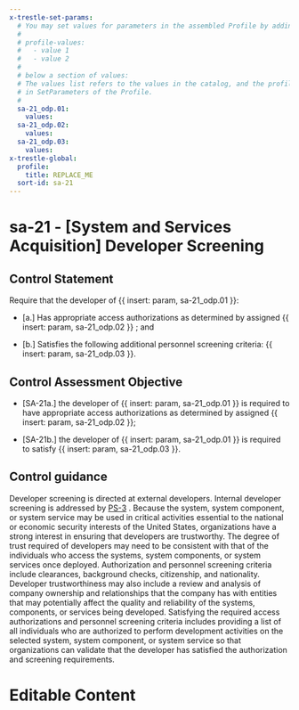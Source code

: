 ```yaml
---
x-trestle-set-params:
  # You may set values for parameters in the assembled Profile by adding
  #
  # profile-values:
  #   - value 1
  #   - value 2
  #
  # below a section of values:
  # The values list refers to the values in the catalog, and the profile-values represent values
  # in SetParameters of the Profile.
  #
  sa-21_odp.01:
    values:
  sa-21_odp.02:
    values:
  sa-21_odp.03:
    values:
x-trestle-global:
  profile:
    title: REPLACE_ME
  sort-id: sa-21
---
```


# sa-21 - \[System and Services Acquisition\] Developer Screening

## Control Statement

Require that the developer of {{ insert: param, sa-21_odp.01 }}:

- \[a.\] Has appropriate access authorizations as determined by assigned {{ insert: param, sa-21_odp.02 }} ; and

- \[b.\] Satisfies the following additional personnel screening criteria: {{ insert: param, sa-21_odp.03 }}.

## Control Assessment Objective

- \[SA-21a.\] the developer of {{ insert: param, sa-21_odp.01 }} is required to have appropriate access authorizations as determined by assigned {{ insert: param, sa-21_odp.02 }};

- \[SA-21b.\] the developer of {{ insert: param, sa-21_odp.01 }} is required to satisfy {{ insert: param, sa-21_odp.03 }}.

## Control guidance

Developer screening is directed at external developers. Internal developer screening is addressed by [PS-3](#ps-3) . Because the system, system component, or system service may be used in critical activities essential to the national or economic security interests of the United States, organizations have a strong interest in ensuring that developers are trustworthy. The degree of trust required of developers may need to be consistent with that of the individuals who access the systems, system components, or system services once deployed. Authorization and personnel screening criteria include clearances, background checks, citizenship, and nationality. Developer trustworthiness may also include a review and analysis of company ownership and relationships that the company has with entities that may potentially affect the quality and reliability of the systems, components, or services being developed. Satisfying the required access authorizations and personnel screening criteria includes providing a list of all individuals who are authorized to perform development activities on the selected system, system component, or system service so that organizations can validate that the developer has satisfied the authorization and screening requirements.

# Editable Content

<!-- Make additions and edits below -->
<!-- The above represents the contents of the control as received by the profile, prior to additions. -->
<!-- If the profile makes additions to the control, they will appear below. -->
<!-- The above markdown may not be edited but you may edit the content below, and/or introduce new additions to be made by the profile. -->
<!-- If there is a yaml header at the top, parameter values may be edited. Use --set-parameters to incorporate the changes during assembly. -->
<!-- The content here will then replace what is in the profile for this control, after running profile-assemble. -->
<!-- The current profile has no added parts for this control, but you may add new ones here. -->
<!-- Each addition must have a heading either of the form ## Control my_addition_name -->
<!-- or ## Part a. (where the a. refers to one of the control statement labels.) -->
<!-- "## Control" parts are new parts added after the statement part. -->
<!-- "## Part" parts are new parts added into the top-level statement part with that label. -->
<!-- Subparts may be added with nested hash levels of the form ### My Subpart Name -->
<!-- underneath the parent ## Control or ## Part being added -->
<!-- See https://ibm.github.io/compliance-trestle/tutorials/ssp_profile_catalog_authoring/ssp_profile_catalog_authoring for guidance. -->
